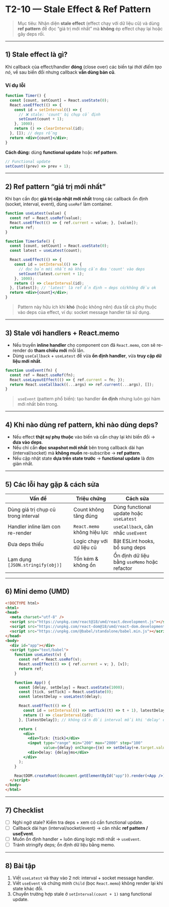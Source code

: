 # T2-10 — Stale Effect & Ref Pattern

> Mục tiêu: Nhận diện **stale effect** (effect chạy với dữ liệu cũ) và dùng **ref pattern** để đọc “giá trị mới nhất” mà **không** ép effect chạy lại hoặc gây deps rối.

---

## 1) Stale effect là gì?
Khi callback của effect/handler **đóng** (close over) các biến tại *thời điểm tạo nó*, về sau biến đổi nhưng callback **vẫn dùng bản cũ**.

### Ví dụ lỗi
```jsx
function Timer() {
  const [count, setCount] = React.useState(0);
  React.useEffect(() => {
    const id = setInterval(() => {
      // ❌ stale: 'count' bị chụp cố định
      setCount(count + 1);
    }, 1000);
    return () => clearInterval(id);
  }, []); // deps rỗng
  return <div>{count}</div>;
}
```

**Cách đúng:** dùng **functional update** hoặc **ref pattern**.

```jsx
// Functional update
setCount((prev) => prev + 1);
```

---

## 2) Ref pattern “giá trị mới nhất”
Khi bạn cần đọc **giá trị cập nhật mới nhất** trong các callback ổn định (socket, interval, event), dùng `useRef` làm container.

```jsx
function useLatest(value) {
  const ref = React.useRef(value);
  React.useEffect(() => { ref.current = value; }, [value]);
  return ref;
}
```

```jsx
function TimerSafe() {
  const [count, setCount] = React.useState(0);
  const latest = useLatest(count);

  React.useEffect(() => {
    const id = setInterval(() => {
      // đọc bản mới nhất mà không cần đưa 'count' vào deps
      setCount(latest.current + 1);
    }, 1000);
    return () => clearInterval(id);
  }, [latest]); // 'latest' là ref ổn định → deps có/không đều ok
  return <div>{count}</div>;
}
```

> Pattern này hữu ích khi **khó** (hoặc không nên) đưa tất cả phụ thuộc vào deps của effect, ví dụ: socket message handler tái sử dụng.

---

## 3) Stale với handlers + React.memo
- Nếu truyền **inline handler** cho component con đã `React.memo`, con sẽ re-render do **tham chiếu mới** mỗi lần.
- Dùng `useCallback` + `useLatest` để vừa **ổn định handler**, vừa **truy cập dữ liệu mới nhất**.

```jsx
function useEvent(fn) {
  const ref = React.useRef(fn);
  React.useLayoutEffect(() => { ref.current = fn; });
  return React.useCallback((...args) => ref.current(...args), []);
}
```
> `useEvent` (pattern phổ biến): tạo handler **ổn định** nhưng luôn gọi hàm mới nhất bên trong.

---

## 4) Khi nào dùng ref pattern, khi nào dùng deps?
- Nếu effect **thật sự phụ thuộc** vào biến và cần chạy lại khi biến đổi → **đưa vào deps**.
- Nếu chỉ cần **đọc snapshot mới nhất** bên trong callback dài hạn (interval/socket) mà **không muốn** re-subscribe → **ref pattern**.
- Nếu cập nhật state **dựa trên state trước** → **functional update** là đơn giản nhất.

---

## 5) Các lỗi hay gặp & cách sửa
| Vấn đề | Triệu chứng | Cách sửa |
|---|---|---|
| Dùng giá trị chụp cũ trong interval | Count không tăng đúng | Dùng functional update hoặc `useLatest` |
| Handler inline làm con re-render | `React.memo` không hiệu lực | `useCallback`, cân nhắc `useEvent` |
| Đưa deps thiếu | Logic chạy với dữ liệu cũ | Bật ESLint hooks, bổ sung deps |
| Lạm dụng `[JSON.stringify(obj)]` | Tốn kém & không ổn | Ổn định dữ liệu bằng `useMemo` hoặc refactor |

---

## 6) Mini demo (UMD)
```html
<!DOCTYPE html>
<html>
<head>
  <meta charset="utf-8" />
  <script src="https://unpkg.com/react@18/umd/react.development.js"></script>
  <script src="https://unpkg.com/react-dom@18/umd/react-dom.development.js"></script>
  <script src="https://unpkg.com/@babel/standalone/babel.min.js"></script>
</head>
<body>
  <div id="app"></div>
  <script type="text/babel">
    function useLatest(v) {
      const ref = React.useRef(v);
      React.useEffect(() => { ref.current = v; }, [v]);
      return ref;
    }

    function App() {
      const [delay, setDelay] = React.useState(1000);
      const [tick, setTick] = React.useState(0);
      const latestDelay = useLatest(delay);

      React.useEffect(() => {
        const id = setInterval(() => setTick((t) => t + 1), latestDelay.current);
        return () => clearInterval(id);
      }, [latestDelay]); // không cần đổi interval mỗi khi 'delay' đổi

      return (
        <div>
          <div>Tick: {tick}</div>
          <input type="range" min="200" max="2000" step="100"
                 value={delay} onChange={(e) => setDelay(+e.target.value)} />
          <div>Delay: {delay}ms</div>
        </div>
      );
    }

    ReactDOM.createRoot(document.getElementById("app")).render(<App />);
  </script>
</body>
</html>
```

---

## 7) Checklist
- [ ] Nghi ngờ stale? Kiểm tra deps + xem có cần functional update.
- [ ] Callback dài hạn (interval/socket/event) → cân nhắc **ref pattern / useEvent**.
- [ ] Muốn ổn định handler + luôn dùng logic mới nhất → `useEvent`.
- [ ] Tránh stringify deps; ổn định dữ liệu bằng memo.

---

## 8) Bài tập
1. Viết `useLatest` và thay vào 2 nơi: interval + socket message handler.
2. Viết `useEvent` và chứng minh `Child` (bọc `React.memo`) không render lại khi state khác đổi.
3. Chuyển trường hợp stale ở `setInterval(count + 1)` sang functional update.